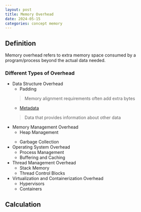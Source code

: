 ```yaml
---
layout: post
title: Memory Overhead
date: 2024-05-15 
categories: concept memory
---
```

## Definition
Memory overhead refers to extra memory space consumed by a program/process beyond the actual data needed.

### Different Types of Overhead
- Data Structure Overhead
  - Padding
  > Memory alignment requirements often add extra bytes
  - <a href="https://en.wikipedia.org/wiki/Metadata">Metadata</a>
  > Data that provides information about other data
- Memory Management Overhead
  - Heap Management
  > 
  - Garbage Collection
- Operating System Overhead
  - Process Management
  - Buffering and Caching
- Thread Management Overhead
  - Stack Memory
  - Thread Control Blocks
- Virtualization and Containerization Overhead
  - Hypervisors
  - Containers


## Calculation
